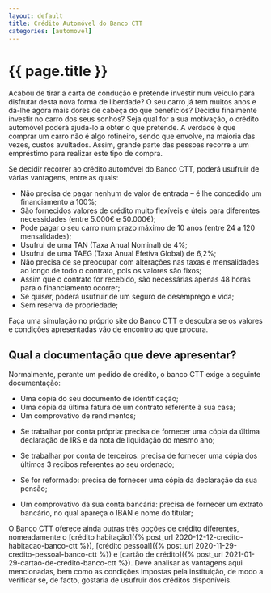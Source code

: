 ```yaml
---
layout: default
title: Crédito Automóvel do Banco CTT
categories: [automovel]
---
```


# {{ page.title }}

Acabou de tirar a carta de condução e pretende investir num veículo para disfrutar desta nova forma de liberdade? O seu carro já tem muitos anos e dá-lhe agora mais dores de cabeça do que benefícios? Decidiu finalmente investir no carro dos seus sonhos? Seja qual for a sua motivação, o crédito automóvel poderá ajudá-lo a obter o que pretende. A verdade é que comprar um carro não é algo rotineiro, sendo que envolve, na maioria das vezes, custos avultados. Assim, grande parte das pessoas recorre a um empréstimo para realizar este tipo de compra.

Se decidir recorrer ao crédito automóvel do Banco CTT, poderá usufruir de várias vantagens, entre as quais:

- Não precisa de pagar nenhum de valor de entrada – é lhe concedido um financiamento a 100%;
- São fornecidos valores de crédito muito flexíveis e úteis para diferentes necessidades (entre 5.000€ e 50.000€);
- Pode pagar o seu carro num prazo máximo de 10 anos (entre 24 a 120 mensalidades);
- Usufrui de uma TAN (Taxa Anual Nominal) de 4%;
- Usufrui de uma TAEG (Taxa Anual Efetiva Global) de 6,2%;
- Não precisa de se preocupar com alterações nas taxas e mensalidades ao longo de todo o contrato, pois os valores são fixos;
- Assim que o contrato for recebido, são necessárias apenas 48 horas para o financiamento ocorrer;
- Se quiser, poderá usufruir de um seguro de desemprego e vida;
- Sem reserva de propriedade;

Faça uma simulação no próprio site do Banco CTT e descubra se os valores e condições apresentadas vão de encontro ao que procura.

## Qual a documentação que deve apresentar?

Normalmente, perante um pedido de crédito, o banco CTT exige a seguinte documentação:

- Uma cópia do seu documento de identificação;
- Uma cópia da última fatura de um contrato referente à sua casa;
- Um comprovativo de rendimentos;

* Se trabalhar por conta própria: precisa de fornecer uma cópia da última declaração de IRS e da nota de liquidação do mesmo ano;

* Se trabalhar por conta de terceiros: precisa de fornecer uma cópia dos últimos 3 recibos referentes ao seu ordenado;

* Se for reformado: precisa de fornecer uma cópia da declaração da sua pensão;

- Um comprovativo da sua conta bancária: precisa de fornecer um extrato bancário, no qual apareça o IBAN e nome do titular;

O Banco CTT oferece ainda outras três opções de crédito diferentes, nomeadamente o [crédito habitação]({% post_url 2020-12-12-credito-habitacao-banco-ctt %}), [crédito pessoal]({% post_url 2020-11-29-credito-pessoal-banco-ctt %}) e [cartão de crédito]({% post_url 2021-01-29-cartao-de-credito-banco-ctt %}). Deve analisar as vantagens aqui mencionadas, bem como as condições impostas pela instituição, de modo a verificar se, de facto, gostaria de usufruir dos créditos disponíveis.

